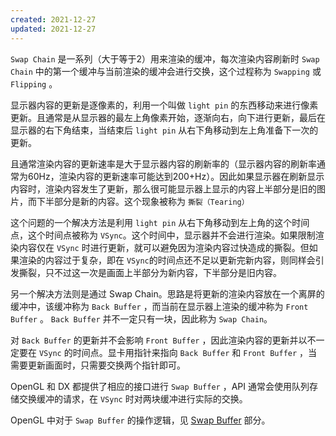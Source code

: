 ```yaml
---
created: 2021-12-27
updated: 2021-12-27
---
```

`Swap Chain` 是一系列（大于等于2）用来渲染的缓冲，每次渲染内容刷新时 `Swap Chain` 中的第一个缓冲与当前渲染的缓冲会进行交换，这个过程称为 `Swapping` 或 `Flipping` 。

显示器内容的更新是逐像素的，利用一个叫做 `light pin` 的东西移动来进行像素更新。且通常是从显示器的最左上角像素开始，逐渐向右，向下进行更新，最后在显示器的右下角结束，当结束后 `light pin` 从右下角移动到左上角准备下一次的更新。

且通常渲染内容的更新速率是大于显示器内容的刷新率的（显示器内容的刷新率通常为60Hz，渲染内容的更新速率可能达到200+Hz）。因此如果显示器在刷新显示内容时，渲染内容发生了更新，那么很可能显示器上显示的内容上半部分是旧的图片，而下半部分是新的内容。这个现象被称为 `撕裂（Tearing）`

这个问题的一个解决方法是利用 `light pin` 从右下角移动到左上角的这个时间点，这个时间点被称为 `VSync`。这个时间中，显示器并不会进行渲染。如果限制渲染内容仅在 `VSync` 时进行更新，就可以避免因为渲染内容过快造成的撕裂。但如果渲染的内容过于复杂，即在 `VSync`的时间点还不足以更新完新内容，则同样会引发撕裂，只不过这一次是画面上半部分为新内容，下半部分是旧内容。

另一个解决方法则是通过 Swap Chain。思路是将更新的渲染内容放在一个离屏的缓冲中，该缓冲称为 `Back Buffer` ，而当前在显示器上渲染的缓冲称为 `Front Buffer` 。 `Back Buffer` 并不一定只有一块，因此称为 `Swap Chain`。

对 `Back Buffer` 的更新并不会影响 `Front Buffer` ，因此渲染内容的更新并以不一定要在 `VSync` 的时间点。显卡用指针来指向 `Back Buffer` 和 `Front Buffer` ，当需要更新画面时，只需要交换两个指针即可。

OpenGL 和 DX 都提供了相应的接口进行 `Swap Buffer` ，API 通常会使用队列存储交换缓冲的请求，在 `VSync` 时对两块缓冲进行实际的交换。

OpenGL 中对于 `Swap Buffer` 的操作逻辑，见 [Swap Buffer](OpenGL%20-%20Default%20Frambuffer.md#Swap%20Buffer)  部分。